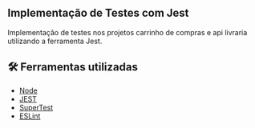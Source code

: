 ## Implementação de Testes com Jest

Implementação de testes nos projetos carrinho de compras e api livraria utilizando a ferramenta Jest.

## 🛠️ Ferramentas utilizadas

* [Node](https://nodejs.org/en)
* [JEST](https://jestjs.io/pt-BR/)
* [SuperTest](https://www.npmjs.com/package/supertest)
* [ESLint](https://eslint.org/)